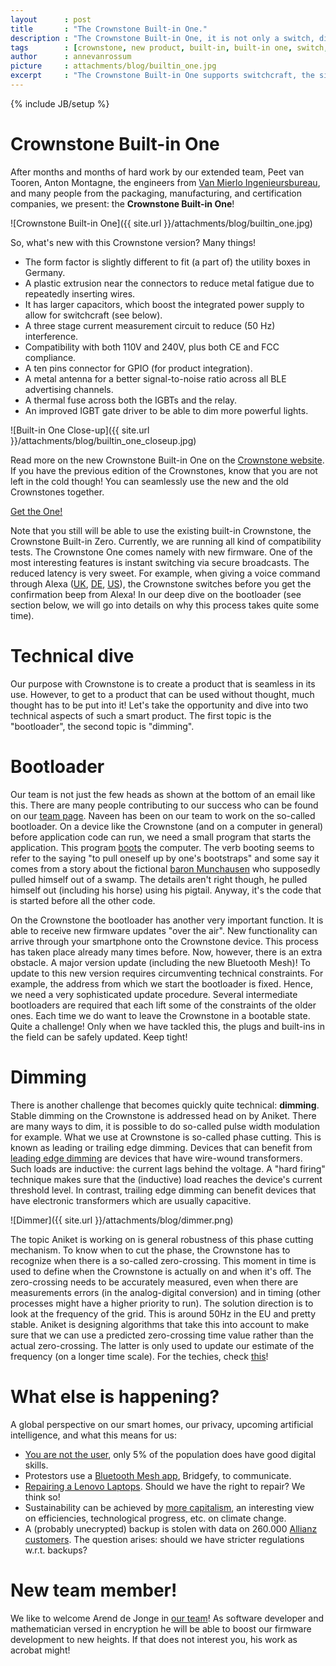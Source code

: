 ```yaml
---
layout      : post
title       : "The Crownstone Built-in One."
description : "The Crownstone Built-in One, it is not only a switch, dimmer, power monitor, but it also supports switchcraft."
tags        : [crownstone, new product, built-in, built-in one, switch, dimmer, switchcraft]
author      : annevanrossum
picture     : attachments/blog/builtin_one.jpg
excerpt     : "The Crownstone Built-in One supports switchcraft, the simultaneous use of an ordinary light switch with the digital control from your smartphone."
---
```

{% include JB/setup %}

# Crownstone Built-in One

After months and months of hard work by our extended team, Peet van Tooren, Anton Montagne, the engineers from [Van Mierlo Ingenieursbureau](https://www.vanmierlo.com/), 
and many people from the packaging, manufacturing, and certification companies, we present: the **Crownstone Built-in One**!

![Crownstone Built-in One]({{ site.url }}/attachments/blog/builtin_one.jpg)

So, what's new with this Crownstone version? Many things! 

* The form factor is slightly different to fit (a part of) the utility boxes in Germany.
* A plastic extrusion near the connectors to reduce metal fatigue due to repeatedly inserting wires.
* It has larger capacitors, which boost the integrated power supply to allow for switchcraft (see below).
* A three stage current measurement circuit to reduce (50 Hz) interference.
* Compatibility with both 110V and 240V, plus both CE and FCC compliance.
* A ten pins connector for GPIO (for product integration).
* A metal antenna for a better signal-to-noise ratio across all BLE advertising channels.
* A thermal fuse across both the IGBTs and the relay.
* An improved IGBT gate driver to be able to dim more powerful lights.

![Built-in One Close-up]({{ site.url }}/attachments/blog/builtin_one_closeup.jpg)

Read more on the new Crownstone Built-in One on the [Crownstone website](https://crownstone.rocks/built-in-one/). If 
you have the previous edition of the Crownstones, know that you are not left in the cold though! You can seamlessly
use the new and the old Crownstones together.

<a href="https://shop.crownstone.rocks/products/built-in-crownstone" class="myButton">Get the One!</a>

Note that you still will be able to use the existing built-in Crownstone, the Crownstone Built-in Zero. Currently, we
are running all kind of compatibility tests. The Crownstone One comes namely with new firmware. One of the most 
interesting features is instant switching via secure broadcasts. The reduced latency is very sweet. For example, when
giving a voice command through Alexa ([UK](https://www.amazon.co.uk/Crownstone/dp/B07KQ1WC96), [DE](https://www.amazon.de/Crownstone/dp/B07KQ1WC96), [US](https://www.amazon.com/Crownstone/dp/B07KQ1WC96)), the Crownstone switches before you get the confirmation beep from Alexa! 
In our deep dive on the bootloader (see section below, we will go into details on why this process
takes quite some time).

# Technical dive

Our purpose with Crownstone is to create a product that is seamless in its use. However, to get to a product that can be
used without thought, much thought has to be put into it! Let's take the opportunity and dive into two technical aspects 
of such a smart product. The first topic is the "bootloader", the second topic is "dimming".

# Bootloader

Our team is not just the few heads as shown at the bottom of an email like this. There are many people contributing to
our success who can be found on our [team page](https://crownstone.rocks/team/). Naveen has been on our team to work
on the so-called bootloader. On a device like the Crownstone (and on a computer in general) before application code
can run, we need a small program that starts the application. This program [boots](https://en.wikipedia.org/wiki/Booting)
the computer. The verb booting seems to refer to the saying "to pull oneself up by one's bootstraps" and some say it
comes from a story about the fictional [baron Munchausen](https://blogs.loc.gov/international-collections/2017/08/the-tall-tales-of-baron-munchausen/) who supposedly pulled himself out of a swamp. The details aren't right though,
he pulled himself out (including his horse) using his pigtail. Anyway, it's the code that is started before all the
other code. 

On the Crownstone the bootloader has another very important function. It is able to receive new firmware updates
"over the air". New functionality can arrive through your smartphone onto the Crownstone device. This process has taken
place already many times before. Now, however, there is an extra obstacle. A major version update (including the
new Bluetooth Mesh)! To update to this new version requires circumventing
technical constraints. For example, the address from which we start the bootloader is fixed. Hence, we need a very 
sophisticated update procedure. Several intermediate bootloaders are required that each lift some of the constraints of 
the older ones. Each time we do want to leave the Crownstone in a bootable state. Quite a challenge! Only when we have
tackled this, the plugs and built-ins in the field can be safely updated. Keep tight!

# Dimming 

There is another challenge that becomes quickly quite technical: **dimming**. 
Stable dimming on the Crownstone is addressed head on by Aniket. 
There are many ways to dim, it is possible to do so-called pulse width modulation for example. What we use at Crownstone
is so-called phase cutting. This is known as leading or trailing edge dimming. Devices that can benefit from
[leading edge dimming](https://www.ecmweb.com/lighting-control/shining-light-dimming) are devices that have wire-wound
transformers. Such loads are inductive: the current lags behind the voltage. A "hard firing" technique makes sure that 
the (inductive) load reaches the device's current threshold level. In contrast, trailing edge dimming can benefit 
devices that have electronic transformers which are usually capacitive. 

![Dimmer]({{ site.url }}/attachments/blog/dimmer.png)

The topic Aniket is working on is general robustness of this phase cutting mechanism. To know when to cut the phase,
the Crownstone has to recognize when there is a so-called zero-crossing. This moment in time is used to define when
the Crownstone is actually on and when it's off. The zero-crossing needs to be accurately measured, even when there are
measurements errors (in the analog-digital conversion) and in timing (other processes might have
a higher priority to run). The solution direction is to look at the frequency of the grid. This is around 50Hz in the
EU and pretty stable.
Aniket is designing algorithms that take this into account to make sure that we can use a predicted 
zero-crossing time value rather than the actual zero-crossing. The latter is only used to update our estimate of the frequency
(on a longer time scale). For the techies, check [this](https://github.com/asamant/bluenet/blob/dimmer-doc/docs/DIMMER_NOTES.md)!

# What else is happening?

A global perspective on our smart homes, our privacy, upcoming artificial intelligence, and what this means for us:

* [You are not the user](https://www.nngroup.com/articles/computer-skill-levels/), only 5% of the population does have good digital skills.
* Protestors use a [Bluetooth Mesh app](https://www.bbc.com/news/technology-49565587), Bridgefy, to communicate.
* [Repairing a Lenovo Laptops](https://adammunich.com/how-to-repair-the-parts-that-explode-in-lenovo-yoga-laptops/). Should we have the right to repair? We think so!
* Sustainability can be achieved by [more capitalism](https://www.technologyreview.com/s/613845/the-planet-has-a-fever-and-the-cure-is-more-capitalism-a-prominent-economist-argues/), an interesting view on efficiencies, technological progress, etc. on climate change.
* A (probably unecrypted) backup is stolen with data on 260.000 [Allianz customers](http://www.tellerreport.com/tech/2019-09-19---safe-with-backups-260-000-customers-stolen-from-travel-insurer-allianz-.rkej2eL-DS.html). The question arises: should we have stricter regulations w.r.t. backups?

# New team member!

We like to welcome Arend de Jonge in [our team](https://crownstone.rocks/team/)! As software developer and mathematician 
versed in encryption he will be able to boost our firmware development to new heights. If that does not interest you, 
his work as acrobat might! 
